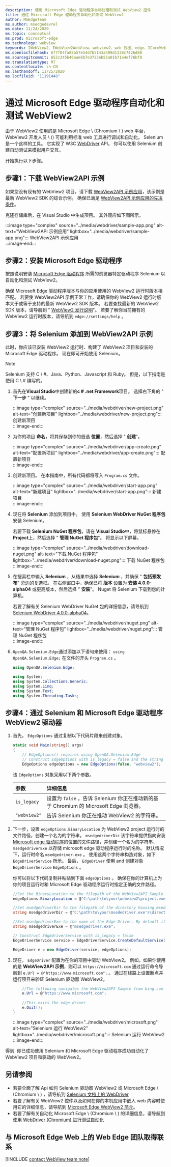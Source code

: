 ```yaml
---
description: 使用 Microsoft Edge 驱动程序自动处理和测试 WebView2 控件
title: 通过 Microsoft Edge 驱动程序自动化和测试 WebView2
author: MSEdgeTeam
ms.author: msedgedevrel
ms.date: 11/24/2020
ms.topic: conceptual
ms.prod: microsoft-edge
ms.technology: webview
keywords: IWebView2、IWebView2WebView、webview2、web 视图、edge、ICoreWebView2、ICoreWebView2Controller、Selenium、Microsoft Edge 驱动程序
ms.openlocfilehash: 6f7f84fa88a57e54d7b5143a489d1138c7426d88
ms.sourcegitcommit: 652c345b46aae8b7e3723eb55a01b71a4ef76bf0
ms.translationtype: MT
ms.contentlocale: zh-CN
ms.lasthandoff: 11/25/2020
ms.locfileid: "11191448"
---
```

# 通过 Microsoft Edge 驱动程序自动化和测试 WebView2  

由于 WebView2 使用的是 Microsoft Edge \ (Chromium \ ) web 平台，WebView2 开发人员 \ () 可能利用标准 web 工具进行调试和自动化。  Selenium 是一个这样的工具。  它实现了 W3C [WebDriver][W3cWebdriver2] API。  你可以使用 Selenium 创建自动测试来模拟用户交互。  

开始执行以下步骤。  

## 步骤1：下载 WebView2API 示例  

如果您没有现有的 WebView2 项目，请下载 [WebView2API 示例应用][GithubMicrosoftedgewebview2samplesSampleappsWebview2apisample]，该示例是最新 WebView2 SDK 的综合示例。  确保已满足 [WebView2API 示例应用的先决条件][GithubMicrosoftedgeWebview2samplesSampleappsWebview2apisamplePrerequisites]。 

克隆存储库后，在 Visual Studio 中生成项目。  其外观应如下图所示。  

:::image type="complex" source="../media/webdriver/sample-app.png" alt-text="WebView2API 示例应用" lightbox="../media/webdriver/sample-app.png":::
   WebView2API 示例应用  
:::image-end:::  

## 步骤2：安装 Microsoft Edge 驱动程序  

按照说明安装 [Microsoft Edge 驱动程序][WebdriverChromiumDownloadMicrosoftEdgeDriver] 所需的浏览器特定驱动程序 Selenium 以自动化和测试 WebView2。  

确保 Microsoft Edge 驱动程序版本与你的应用使用的 WebView2 运行时版本相匹配。  若要使 WebView2API 示例正常工作，请确保你的 WebView2 运行时版本大于或等于支持的最新 WebView2 SDK 版本。  若要查找最新的 WebView2 SDK 版本，请导航到 " [WebView2 发行说明][Webview2Releasenotes]"。  若要了解你当前拥有的 WebView2 运行时版本，请导航到 `edge://settings/help` 。  

## 步骤3：将 Selenium 添加到 WebView2API 示例  

此时，你应该已安装 WebView2 运行时、构建了 WebView2 项目和安装的 Microsoft Edge 驱动程序。  现在即可开始使用 Selenium。  

> [!NOTE]
> Selenium 支持 C \ #、Java、Python、Javascript 和 Ruby。  但是，以下指南是使用 C \ # 编写的。  

1.  首先在**Visual Studio**中创建新的**c # .net Framework**项目。  选择右下角的 " **下一步** " 以继续。  
    
    :::image type="complex" source="../media/webdriver/new-project.png" alt-text="创建新项目" lightbox="../media/webdriver/new-project.png":::
       创建新项目  
    :::image-end:::  
    
1.  为你的项目 **命名**，将其保存到你的首选 **位置**，然后选择 " **创建**"。  
    
    :::image type="complex" source="../media/webdriver/app-create.png" alt-text="配置新项目" lightbox="../media/webdriver/app-create.png":::
       配置新项目  
    :::image-end:::  
    
1.  创建新项目。  在本指南中，所有代码都将写入 `Program.cs` 文件。  
    
    :::image type="complex" source="../media/webdriver/start-app.png" alt-text="新建项目" lightbox="../media/webdriver/start-app.png":::
       新建项目  
    :::image-end:::  
    
1.  现在将 **Selenium** 添加到项目中。  使用 **Selenium WebDriver NuGet 程序包**安装 Selenium。  
    
    若要下载 **Selenium NuGet 程序包**，请在 **Visual Studio**中，将鼠标悬停在 **Project**上，然后选择 " **管理 NuGet 程序包**"。  将显示以下屏幕。  
    
    :::image type="complex" source="../media/webdriver/download-nuget.png" alt-text="下载 NuGet 程序包" lightbox="../media/webdriver/download-nuget.png":::
       下载 NuGet 程序包  
    :::image-end:::  
    
1.  在搜索栏中输入 **Selenium** ，从结果中选择 **Selenium** ，并确保 " **包括预发布**" 旁边的复选框。 在右侧窗口中，确保已将 **版本** 设置为 **安装 4.0.0-alpha04** 或更高版本，然后选择 " **安装**"。  Nuget 将 Selenium 下载到您的计算机。  
    
    若要了解有关 Selenium WebDriver NuGet 包的详细信息，请导航到 [Selenium WebDriver 4.0.0-alpha04][NugetSeleniumWebdriver400Alpha04]。  
    
    :::image type="complex" source="../media/webdriver/nuget.png" alt-text="管理 NuGet 程序包" lightbox="../media/webdriver/nuget.png":::
       管理 NuGet 程序包  
    :::image-end:::  
    
1.  `OpenQA.Selenium.Edge`通过添加以下语句来使用： `using OpenQA.Selenium.Edge;` 在文件的开头 `Program.cs` 。  
    
    ```csharp
    using OpenQA.Selenium.Edge;
    
    using System;
    using System.Collections.Generic;
    using System.Linq;
    using System.Text;
    using System.Threading.Tasks;
    ```  
    
## 步骤4：通过 Selenium 和 Microsoft Edge 驱动程序 WebView2 驱动器  

1.  首先， `EdgeOptions` 通过复制以下代码片段来创建对象。  
    
    ```csharp
    static void Main(string[] args)
    {
        // EdgeOptions() requires using OpenQA.Selenium.Edge
        // Construct EdgeOptions with is_legacy = false and the string "webview2"
        EdgeOptions edgeOptions = new EdgeOptions(false, "webview2");
    ```  
    
    该 `EdgeOptions` 对象采用以下两个参数。  
    
    | 参数 | 详细信息 |    
    |:--- |:--- |  
    | `is_legacy` | 设置为 `false` ，告诉 Selenium 你正在推动新的基于 Chromium 的 Microsoft Edge 浏览器。 |  
    | `"webview2"` | 告诉 Selenium 你正在推动 WebView2 的字符串。 |  
    
1.  下一步，设置 `edgeOptions.BinaryLocation` 为 WebView2 project 运行时的文件路径，创建一个名为的字符串， `msedgedriverDir` 该字符串提供指向安装 [Microsoft edge 驱动程序][MicrosoftDeveloperMicrosoftEdgeWebDriverDownloads]的位置的文件路径，并创建一个名为的字符串， `msedgedriverExe` 以存储 microsoft edge 驱动程序运行时的名称。  默认情况下，运行时命名 `msedgedriver.exe` 。 使用这两个字符串构造对象，如下 `EdgeDriverService` 所示。  最后， `EdgeDriver` 使用 and 创建对象 `EdgeDriverService` `EdgeOptions` 。  
    
    你可以将以下代码复制并粘贴到下面 `edgeOptions` 。  确保在你的计算机上为你的项目运行时和 Microsoft Edge 驱动程序运行时指定正确的文件路径。  
    
    ```csharp
    //Set the BinaryLocation to the filepath of the WebView2API Sample runtime
    edgeOptions.BinaryLocation = @"C:\path\to\your\webview2\project.exe";
    
    //Set msedgedriverDir to the filepath of the directory housing msedgedriver.exe
    string msedgedriverDir = @"C:\path\to\your\msededriver.exe's\directory";
    
    //Set msedgedriverExe to the name of the Edge Driver. By default it is:
    string msedgedriverExe = @"msedgedriver.exe";
    
    // Construct EdgeDriverService with is_legacy = false  
    EdgeDriverService service = EdgeDriverService.CreateDefaultService(msedgedriverDir, msedgedriverExe, false);
    
    EdgeDriver e = new EdgeDriver(service, edgeOptions);
    ```
    
3.  现在， `EdgeDriver` 配置为在你的项目中驱动 WebView2。  例如，如果你使用的是 **WebView2API 示例**，则可以 `https://microsoft.com` 通过运行命令导航到 `e.Url = @"https://www.microsoft.com";` 。  通过在线路上设置断点并运行项目来验证 Selenium 驱动器 WebView2。  
    
    ```csharp
        //The following navigates the WebView2API Sample from bing.com to microsoft.com
        e.Url = @"https://www.microsoft.com";
        
        //This exits the edge driver
        e.Quit();
    }
    ```  
    
    :::image type="complex" source="../media/webdriver/microsoft.png" alt-text="Selenium 运行 WebView2" lightbox="../media/webdriver/microsoft.png":::
       Selenium 运行 WebView2  
    :::image-end:::

得到.  你已成功使用 Selenium 和 Microsoft Edge 驱动程序成功自动化了 WebView2 项目和驱动的 WebView2。  

## 另请参阅  

*   若要全面了解 Api 如何 Selenium 驱动器 WebView2 或 Microsoft Edge \ (Chromium \ ) ，请导航到 [Selenium 文档上的 WebDriver][SeleniumWebdriver]   
*   若要了解有关 WebView2 控件以及如何在你的本机应用中嵌入 web 内容时使用它的详细信息，请导航到 [Microsoft Edge WebView2 简介][WebViewIndex]。  
*   若要了解有关自动化 Microsoft Edge \ (Chromium \ ) 的详细信息，请导航到 [使用 WebDriver (Chromium) 进行测试自动化][WebdriverChromium]   
    
## 与 Microsoft Edge Web 上的 Web Edge 团队取得联系  

[!INCLUDE [contact WebView team note](../includes/contact-webview-team-note.md)]  

<!-- links -->  

[WebdriverChromium]: ../../webdriver-chromium.md "使用 WebDriver (Chromium) 进行测试自动化 |Microsoft 文档"  
[WebdriverChromiumDownloadMicrosoftEdgeDriver]: ../../webdriver-chromium.md#download-microsoft-edge-driver "下载 Microsoft Edge 驱动程序-使用 WebDriver (Chromium) 测试自动化 |Microsoft 文档"  
[WebViewIndex]: ../index.md "Microsoft Edge WebView2 简介-Microsoft 文档"  
[Webview2Releasenotes]: ../releasenotes.md "WebView2 SDK 的发行说明 |Microsoft 文档"  

[MicrosoftDeveloperMicrosoftEdgeWebDriverDownloads]: https://developer.microsoft.com/microsoft-edge/tools/webdriver#downloads "下载 WebDriver |Microsoft Edge 开发人员"  

[GithubMicrosoftedgewebview2samplesSampleappsWebview2apisample]: https://github.com/MicrosoftEdge/WebView2Samples/tree/master/SampleApps/WebView2APISample "WebView2 API Sample-MicrosoftEdge/WebView2Samples |GitHub"  
[GithubMicrosoftedgeWebview2samplesSampleappsWebview2apisamplePrerequisites]: https://github.com/MicrosoftEdge/WebView2Samples/tree/master/SampleApps/WebView2APISample#prerequisites "先决条件-WebView2 API 示例 |GitHub"  

[NugetSeleniumWebdriver400Alpha04]: https://www.nuget.org/packages/Selenium.WebDriver/4.0.0-alpha04 "Selenium WebDriver 4.0.0-alpha04 |NuGet 库"  

[SeleniumWebdriver]: https://www.selenium.dev/documentation/en/webdriver "WebDriver |Selenium"  

[W3cWebdriver2]: https://www.w3.org/TR/webdriver2 "WebDriver |W3C"  

